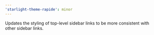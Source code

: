 ```yaml
---
'starlight-theme-rapide': minor
---
```


Updates the styling of top-level sidebar links to be more consistent with other sidebar links.

